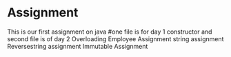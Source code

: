# Assignment
This is our first assignment on java
#one file is for day 1 constructor and second file is of day 2 Overloading
Employee Assignment
string assignment
Reversestring assignment
Immutable Assignment
